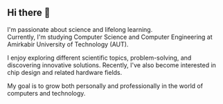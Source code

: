 ## Hi there 👋

I'm passionate about science and lifelong learning.  
Currently, I'm studying Computer Science and Computer Engineering at Amirkabir University of Technology (AUT).

I enjoy exploring different scientific topics, problem-solving, and discovering innovative solutions. Recently, I've also become interested in chip design and related hardware fields.

My goal is to grow both personally and professionally in the world of computers and technology.

